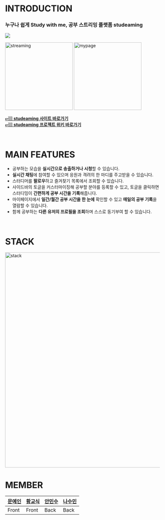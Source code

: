 <h1>INTRODUCTION</h1>

<h3>누구나 쉽게 Study with me, 공부 스트리밍 플랫폼 studeaming</h3>

<img src="https://user-images.githubusercontent.com/85829962/146155478-f263f9b7-6816-4f29-a1e4-c97dc3a1fbd6.png" />

<img height="220" alt="streaming" src="https://user-images.githubusercontent.com/85829962/146299269-865cdd03-8924-4564-96fe-d3bc3da72e09.png"> <img height="220" alt="mypage" src="https://user-images.githubusercontent.com/85829962/146310340-29861ea5-1e57-4f07-a96b-77b6c1d0e474.png">

<b><a href="http://studeaming.com">👉🏼 studeaming 사이트 바로가기</a></b>  
<b><a href="https://github.com/codestates/studeaming/wiki">👉🏼 studeaming 프로젝트 위키 바로가기</a></b>

<br />


<h1>MAIN FEATURES</h1>

- 공부하는 모습을 **실시간으로 송출하거나 시청**할 수 있습니다.
- **실시간 채팅**에 참여할 수 있으며 응원과 격려의 한 마디를 주고받을 수 있습니다.
- 스터디머를 **팔로우**하고 즐겨찾기 목록에서 조회할 수 있습니다.
- 사이드바의 토글을 커스터마이징해 공부할 분야를 등록할 수 있고, 토글을 클릭하면 스터디밍이 **간편하게 공부 시간을 기록**해줍니다.
- 마이페이지에서 **일간/월간 공부 시간을 한 눈에** 확인할 수 있고 **매일의 공부 기록**을 열람할 수 있습니다.
- 함께 공부하는 **다른 유저의 프로필을 조회**하며 스스로 동기부여 할 수 있습니다.

<br />


<h1>STACK</h1>
<img width="700" alt="stack" src="https://user-images.githubusercontent.com/85681803/146299253-2eea1c52-596b-4a15-8877-f9c5f28a2429.png" />

<br />

<h1>MEMBER</h1>

|<a href="https://github.com/yeinMOON">문예인</a>|<a href="https://github.com/yeinMOON">황교식</a>|<a href="https://github.com/yeinMOON">안민수</a>|<a href="https://github.com/yeinMOON">나수민</a>|
|------|---|---|---|
|Front|Front|Back|Back|

